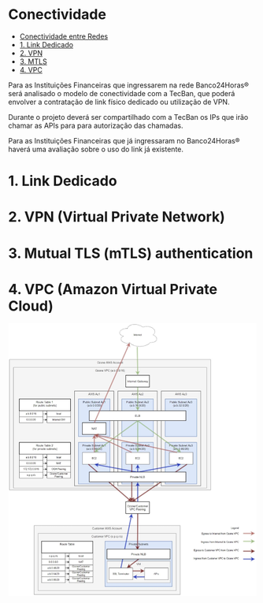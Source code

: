 # Conectividade

- [Conectividade entre Redes](#especificação-plataforma-de-open-banking)
- [1. Link Dedicado](#1-identificação-do-documento)
- [2. VPN](#2-definições-e-abreviaturas)
- [3. MTLS](#3-visão-geral)
- [4. VPC](#4-visão-geral)


Para as Instituições Financeiras que ingressarem na rede Banco24Horas® será analisado o modelo de conectividade com a TecBan, que poderá envolver a contratação de link físico dedicado ou utilização de VPN. 

Durante o projeto deverá ser compartilhado com a TecBan os IPs que irão chamar as APIs para para autorização das chamadas.
	

Para as Instituições Financeiras que já ingressaram no Banco24Horas® haverá uma avaliação sobre o uso do link já existente.


# 1. Link Dedicado

# 2. VPN (Virtual Private Network)	

# 3. Mutual TLS (mTLS) authentication 

# 4. VPC (Amazon Virtual Private Cloud)	
![Imagem 16](../images/imagem_16.jpg)